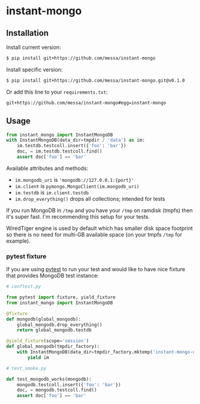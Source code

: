 
instant-mongo
=============


Installation
------------

Install current version:

```sh
$ pip install git+https://github.com/messa/instant-mongo
```

Install specific version:

```sh
$ pip install git+https://github.com/messa/instant-mongo.git@v0.1.0
```

Or add this line to your `requirements.txt`:

```
git+https://github.com/messa/instant-mongo#egg=instant-mongo
```


Usage
-----

```python
from instant_mongo import InstantMongoDB
with InstantMongoDB(data_dir=tmpdir / 'data') as im:
    im.testdb.testcoll.insert({'foo': 'bar'})
    doc, = im.testdb.testcoll.find()
    assert doc['foo'] == 'bar'
```

Available attributes and methods:

- `im.mongodb_uri` is `'mongodb://127.0.0.1:{port}'`
- `im.client` is `pymongo.MongoClient(im.mongodb_uri)`
- `im.testdb` is `im.client.testdb`
- `im.drop_everything()` drops all collections; intended for tests

If you run MongoDB in `/tmp` and you have your `/tmp` on ramdisk (tmpfs) then it's super fast. I'm recommending this setup for your tests.

WiredTiger engine is used by default which has smaller disk space footprint so there is no need for multi-GB available space (on your tmpfs `/tmp` for example).


### pytest fixture

If you are using [pytest](http://pytest.org/) to run your test and would like to have nice fixture that provides MongoDB test instance:

```python
# conftest.py

from pytest import fixture, yield_fixture
from instant_mongo import InstantMongoDB

@fixture
def mongodb(global_mongodb):
    global_mongodb.drop_everything()
    return global_mongodb.testdb

@yield_fixture(scope='session')
def global_mongodb(tmpdir_factory):
    with InstantMongoDB(data_dir=tmpdir_factory.mktemp('instant-mongo-data'), journal=False) as im:
        yield im

# test_smoke.py

def test_mongodb_works(mongodb):
    mongodb.testcoll.insert({'foo': 'bar'})
    doc, = mongodb.testcoll.find()
    assert doc['foo'] == 'bar'
```
